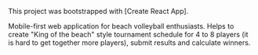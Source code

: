 This project was bootstrapped with [Create React App].

Mobile-first web application for beach volleyball enthusiasts. Helps to create "King of the beach" style tournament schedule for 4 to 8 players (it is hard to get together more players), submit results and calculate winners.


